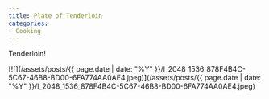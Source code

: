```yaml
---
title: Plate of Tenderloin
categories:
- Cooking
---
```


Tenderloin!

[![](/assets/posts/{{ page.date | date: "%Y" }}/l_2048_1536_878F4B4C-5C67-46B8-BD00-6FA774AA0AE4.jpeg)](/assets/posts/{{ page.date | date: "%Y" }}/l_2048_1536_878F4B4C-5C67-46B8-BD00-6FA774AA0AE4.jpeg)
